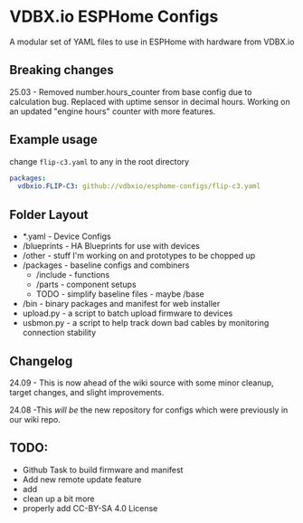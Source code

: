 # VDBX.io ESPHome Configs

A modular set of YAML files to use in ESPHome with hardware from VDBX.io

## Breaking changes
25.03 - Removed number.hours_counter from base config due to calculation bug. Replaced with uptime sensor in decimal hours. Working on an updated "engine hours" counter with more features. 

## Example usage

change `flip-c3.yaml` to any in the root directory

```yaml
packages:
  vdbxio.FLIP-C3: github://vdbxio/esphome-configs/flip-c3.yaml
```

## Folder Layout

*   \*.yaml - Device Configs
*   /blueprints - HA Blueprints for use with devices
*   /other - stuff I'm working on and prototypes to be chopped up
*   /packages - baseline configs and combiners
    *   /include - functions
    *   /parts - component setups
    *   TODO - simplify baseline files - maybe /base
*   /bin - binary packages and manifest for web installer
*   upload.py - a script to batch upload firmware to devices
*   usbmon.py - a script to help track down bad cables by monitoring connection stability

## Changelog

24.09 - This is now ahead of the wiki source with some minor cleanup, target changes, and slight improvements.

24.08 -This _will be_ the new repository for configs which were previously in our wiki repo.

## TODO:

*   Github Task to build firmware and manifest
*   Add new remote update feature
*   add 
*   clean up a bit more
*   properly add CC-BY-SA 4.0 License